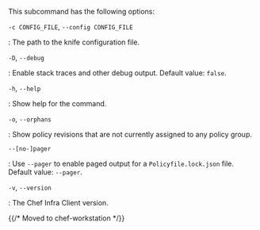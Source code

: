 This subcommand has the following options:

`-c CONFIG_FILE`, `--config CONFIG_FILE`

:   The path to the knife configuration file.

`-D`, `--debug`

:   Enable stack traces and other debug output. Default value: `false`.

`-h`, `--help`

:   Show help for the command.

`-o`, `--orphans`

:   Show policy revisions that are not currently assigned to any policy
    group.

`--[no-]pager`

:   Use `--pager` to enable paged output for a `Policyfile.lock.json`
    file. Default value: `--pager`.

`-v`, `--version`

:   The Chef Infra Client version.

{{/* Moved to chef-workstation */}}
